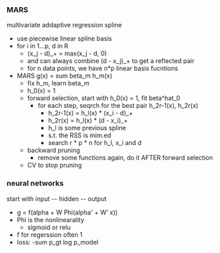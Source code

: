 ### MARS

multivariate addaptive regression spline
- use piecewise linear spline basis
- for i in 1...p, d in R
    - (x_j - d)_+ = max(x_j - d, 0)
    - and can always combine (d - x_j)_+ to get a reflected pair
    - for n data points, we have n*p linear basis fucntions
- MARS g(x) = sum beta_m h_m(x)
    - fix h_m, learn beta_m
    - h_0(x) = 1
    - forward selection, start with h_0(x) = 1, fit beta^hat_0
        - for each step, seqrch for the best pair h_2r-1(x), h_2r(x)
            - h_2r-1(x) = h_l(x) * (x_i - d)_+
            - h_2r(x) = h_l(x) * (d - x_i)_+
            - h_l is some previous spline
            - s.t. the RSS is mim.ed
            - search r * p * n for h_l, x_i and d
    - backward pruning
        - remove some functions again, do it AFTER forward selection
    - CV to stop pruning

### neural networks

start with input -- hidden -- output
- g = f(alpha + W Phi(alpha' + W' x))
- Phi is the nonlinearality
    - sigmoid or relu
- f for regerssion often 1
- loss: -sum p_gt log p_model